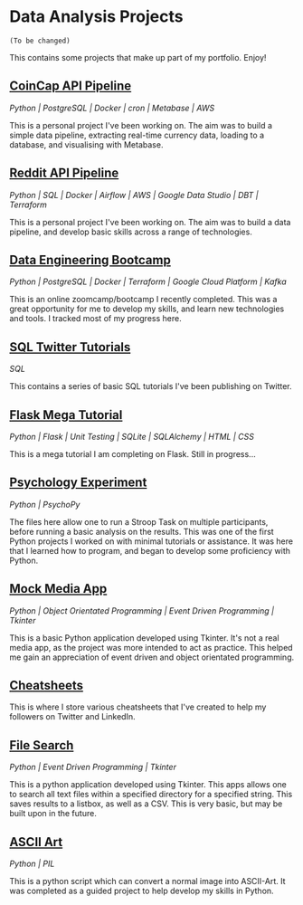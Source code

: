 # Data Analysis Projects

 `(To be changed)`

This contains some projects that make up part of my portfolio. Enjoy!

## [CoinCap API Pipeline](https://github.com/ABZ-Aaron/CoinCap-API-Pipeline)

*Python | PostgreSQL | Docker | cron | Metabase | AWS*

This is a personal project I've been working on. The aim was to build a simple data pipeline, extracting real-time currency data, loading to a database, and visualising with Metabase.

## [Reddit API Pipeline](https://github.com/ABZ-Aaron/Reddit-API-Pipeline)

*Python | SQL | Docker | Airflow | AWS | Google Data Studio | DBT | Terraform*

This is a personal project I've been working on. The aim was to build a data pipeline, and develop basic skills across a range of technologies.

## [Data Engineering Bootcamp](https://github.com/ABZ-Aaron/DataEngineerZoomCamp)

*Python | PostgreSQL | Docker | Terraform | Google Cloud Platform | Kafka*

This is an online zoomcamp/bootcamp I recently completed. This was a great opportunity for me to develop my skills, and learn new technologies and tools. I tracked most of my progress here.

## [SQL Twitter Tutorials](https://github.com/ABZ-Aaron/SQL-Tutorials)

*SQL*

This contains a series of basic SQL tutorials I've been publishing on Twitter.

## [Flask Mega Tutorial](https://github.com/ABZ-Aaron/Microblog)

*Python | Flask | Unit Testing | SQLite | SQLAlchemy | HTML | CSS*

This is a mega tutorial I am completing on Flask. Still in progress...

## [Psychology Experiment](https://github.com/ABZ-Aaron/Experiment)

*Python | PsychoPy*

The files here allow one to run a Stroop Task on multiple participants, before running a basic analysis on the results. This was one of the first Python projects I worked on with minimal tutorials or assistance. It was here that I learned how to program, and began to develop some proficiency with Python. 

## [Mock Media App](https://github.com/ABZ-Aaron/MediaApp)

*Python | Object Orientated Programming | Event Driven Programming | Tkinter*

This is a basic Python application developed using Tkinter. It's not a real media app, as the project was more intended to act as practice. This helped me gain an appreciation of event driven and object orientated programming. 

## [Cheatsheets](https://github.com/ABZ-Aaron/CheatSheets)

This is where I store various cheatsheets that I've created to help my followers on Twitter and LinkedIn.

## [File Search](https://github.com/ABZ-Aaron/FileSearch/)

*Python | Event Driven Programming | Tkinter*

This is a python application developed using Tkinter. This apps allows one to search all text files within a specified directory for a specified string. This saves results to a listbox, as well as a CSV. This is very basic, but may be built upon in the future.

## [ASCII Art](https://github.com/ABZ-Aaron/ASCII)

*Python | PIL*

This is a python script which can convert a normal image into ASCII-Art. It was completed as a guided project to help develop my skills in Python.
